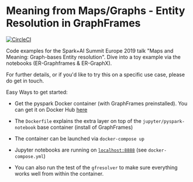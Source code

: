 # Meaning from Maps/Graphs - Entity Resolution in GraphFrames

[![CircleCI](https://circleci.com/gh/hendrikfrentrup/maps-meaning/tree/master.svg?style=svg)](https://circleci.com/gh/hendrikfrentrup/maps-meaning/tree/master)

Code examples for the Spark+AI Summit Europe 2019 talk "Maps and Meaning: Graph-bases Entity resolution". Dive into a toy example via the notebooks (ER-Graphframes & ER-GraphX).

For further details, or if you'd like to try this on a specific use case, please do get in touch.

Easy Ways to get started:

* Get the pyspark Docker container (with GraphFrames preinstalled). You can get it on Docker Hub [here](https://hub.docker.com/r/hendrikfrentrup/pyspark-graphframes)

* The `Dockerfile` explains the extra layer on top of the `jupyter/pyspark-notebook` base container (install of GraphFrames)

* The container can be launched via `docker-compose up`

* Jupyter notebooks are running on [`localhost:8888`](http://localhost:8888) (see `docker-compose.yml`)

* You can also run the test of the `gfresolver` to make sure everything works well from within the container.

